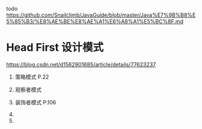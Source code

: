 todo
https://github.com/Snailclimb/JavaGuide/blob/master/Java%E7%9B%B8%E5%85%B3/%E8%AE%BE%E8%AE%A1%E6%A8%A1%E5%BC%8F.md

# Head First 设计模式
https://blog.csdn.net/d1562901685/article/details/77623237
1. 策略模式
P.22

2. 观察者模式
3. 装饰者模式
P.106
4. 
5. 